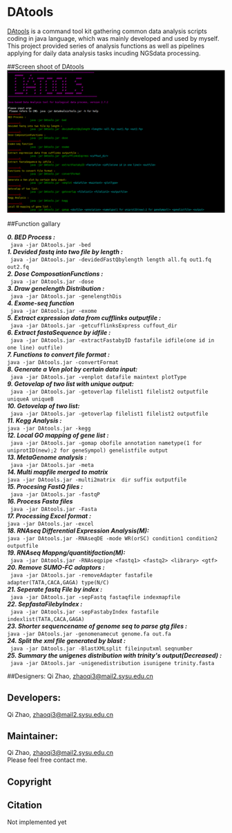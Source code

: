 # DAtools
[DAtools](https://likelet.github.io/DAtools/) is a command tool kit gathering common data analysis scripts coding in java language, which was mainly developed and used by myself. This project provided series of analysis functions as well as pipelines applying for daily data analysis tasks incuding NGSdata processing.

##Screen shoot of DAtools
<img src="DAtools/image/screenshoot.png">

##Function gallary

***0.	BED Process :***<br/>
		```	java -jar DAtools.jar -bed```<br/>
***1.	Devided fastq into two file by length :***<br/>
		```	java -jar DAtools.jar -devidedFastQbylength length all.fq out1.fq out2.fq```<br/>
***2.	Dose ComposationFunctions :***<br/>
		```	java -jar DAtools.jar -dose```<br/>
***3.	Draw genelength Distribution :***<br/>
		```	java -jar DAtools.jar -genelengthDis```<br/>
***4.	Exome-seq function***<br> 
		```	java -jar DAtools.jar -exome```<br/>
***5.	Extract expression data from cufflinks outputfile :***<br> 
		```	java -jar DAtools.jar -getcufflinksExpress cuffout_dir```<br/>
***6.	Extract fastaSequence by idfile :***<br/>
		```	java -jar DAtools.jar -extractFastabyID fastafile idfile(one id in one line) outfile)```<br/>
***7.	Functions to convert file format :***<br/>
		```	java -jar DAtools.jar -convertFormat ```<br/>
***8.	Generate a Ven plot by certain data input:***<br/>
		```	java -jar DAtools.jar -venplot datafile maintext plotType```<br/>
***9.	Getovelap of two list with unique output:***<br/>
		```	java -jar DAtools.jar -getoverlap filelist1 filelist2 outputfile uniqueA uniqueB```<br/>
***10.	Getovelap of two list:***<br/>
		```	java -jar DAtools.jar -getoverlap filelist1 filelist2 outputfile```<br/>
***11.	Kegg Analysis :***<br/>
		```	java -jar DAtools.jar -kegg ```<br/>
***12.	Local GO mapping of gene list :***<br/>
		```	java -jar DAtools.jar -gomap obofile annotation nametype(1 for uniprotID(new);2 for geneSympol) genelistfile output```<br/>
***13.	MetaGenome analysis :***<br/>
		```	java -jar DAtools.jar -meta```<br/>
***14.	Multi mapfile merged to matrix***<br/>
		```	java -jar DAtools.jar -multi2matrix  dir suffix outputfile  ```<br/>
***15.	Procesing FastQ files :***<br/>
		```	java -jar DAtools.jar -fastqP```<br/>
***16.	Process Fasta files***<br/>
		```	java -jar DAtools.jar -Fasta```<br/>
***17.	Processing Excel format :***<br/>
		```	java -jar DAtools.jar -excel ```<br/>
***18.	RNAseq Differential Expression Analysis(M):***<br/>
		```	java -jar DAtools.jar -RNAseqDE -mode WR(orSC) condition1 condition2 outputfile ```<br/>
***19.	RNAseq Mappng/quantitifaction(M):***<br/>
		```	java -jar DAtools.jar -RNAseqpipe <fastq1> <fastq2> <library> <gtf>```<br/>
***20.	Remove SUMO-FC adaptors :***<br/>
		```	java -jar DAtools.jar -removeAdapter fastafile adapter(TATA,CACA,GAGA) type(N/C)```<br/>
***21.	Seperate fastq File by index :***<br/>
		```	java -jar DAtools.jar -sepFastq fastaqfile indexmapfile```<br/>
***22.	SepfastaFilebyIndex :***<br/>
		```	java -jar DAtools.jar -sepFastabyIndex fastafile indexlist(TATA,CACA,GAGA)```<br/>
***23.	Shorter sequencename of genome seq to parse gtg files :***<br/>
		```	java -jar DAtools.jar -genomenamecut genome.fa out.fa ```<br/>
***24.	Split the xml file generated by blast :***<br/>
		```	java -jar DAtools.jar -BlastXMLsplit fileinputxml seqnumber```<br/>
***25.	Summary the unigenes distribution with trinity's output(Decreased) :***<br/>
		```	java -jar DAtools.jar -unigenedistribution isunigene trinity.fasta```<br/>


##Designers:
Qi Zhao, zhaoqi3@mail2.sysu.edu.cn<br/>

## Developers:
Qi Zhao, zhaoqi3@mail2.sysu.edu.cn<br/>


## Maintainer:
Qi Zhao, zhaoqi3@mail2.sysu.edu.cn<br/>
Please feel free contact me. <br/>

## Copyright


## Citation 
Not implemented yet 
